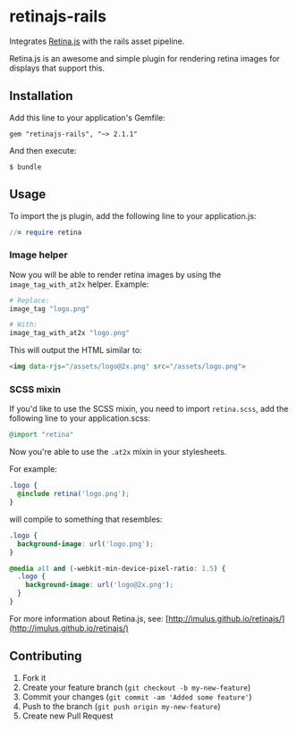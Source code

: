 # retinajs-rails

Integrates [Retina.js](http://imulus.github.io/retinajs/) with the rails asset pipeline.

Retina.js is an awesome and simple plugin for rendering retina images for displays that support this.

## Installation

Add this line to your application's Gemfile:

    gem "retinajs-rails", "~> 2.1.1"

And then execute:

    $ bundle

## Usage

To import the js plugin, add the following line to your application.js:

``` ruby
//= require retina
```

### Image helper

Now you will be able to render retina images by using the `image_tag_with_at2x` helper. Example:
```ruby
# Replace:
image_tag "logo.png"

# With:
image_tag_with_at2x "logo.png"
```

This will output the HTML similar to:
```html
<img data-rjs="/assets/logo@2x.png" src="/assets/logo.png">
```

### SCSS mixin

If you'd like to use the SCSS mixin, you need to import `retina.scss`, add the following line to your application.scss:

``` ruby
@import "retina"
```

Now you're able to use the `.at2x` mixin in your stylesheets.

For example:

```scss
.logo {
  @include retina('logo.png');
}
```

will compile to something that resembles:

```scss
.logo {
  background-image: url('logo.png');
}

@media all and (-webkit-min-device-pixel-ratio: 1.5) {
  .logo {
    background-image: url('logo@2x.png');
  }
}
```

For more information about Retina.js, see:
[http://imulus.github.io/retinajs/](http://imulus.github.io/retinajs/)

## Contributing

1. Fork it
2. Create your feature branch (`git checkout -b my-new-feature`)
3. Commit your changes (`git commit -am 'Added some feature'`)
4. Push to the branch (`git push origin my-new-feature`)
5. Create new Pull Request
